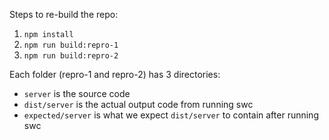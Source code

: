 Steps to re-build the repo:

1. `npm install`
2. `npm run build:repro-1`
3. `npm run build:repro-2`

Each folder (repro-1 and repro-2) has 3 directories:

* `server` is the source code
* `dist/server` is the actual output code from running swc
* `expected/server` is what we expect `dist/server` to contain after running swc
